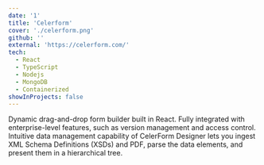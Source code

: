 ```yaml
---
date: '1'
title: 'Celerform'
cover: './celerform.png'
github: ''
external: 'https://celerform.com/'
tech:
  - React
  - TypeScript
  - Nodejs
  - MongoDB
  - Containerized
showInProjects: false
---
```


Dynamic drag-and-drop form builder built in React. Fully integrated with enterprise-level features, such as version management and access control. Intuitive data management capability of CelerForm Designer lets you ingest XML Schema Definitions (XSDs) and PDF, parse the data elements, and present them in a hierarchical tree.
